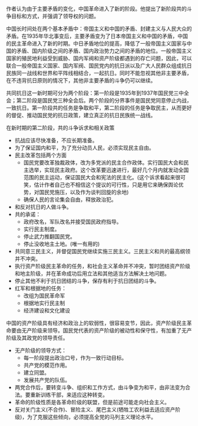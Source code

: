 作者认为由于主要矛盾的变化，中国革命进入了新的阶段。他提出了新阶段共的斗争目标和方式，并强调了领导权的问题。



中国长时间处在两个基本矛盾中：帝国主义和中国的矛盾、封建主义与人民大众的矛盾。在1935年华北事变后，主要矛盾变为了日本帝国主义和中国的矛盾，中国的民主革命进入了新的时期。中日矛盾地位的提高，降低了一般帝国主义国家与中国的矛盾、国内阶级之间的矛盾、国内政治势力之间的矛盾的地位。一般帝国主义国家的殖民地利益受到威胁、国内军阀和资产阶级都遇到的存亡问题，因此，可以联合一般帝国主义国家、国内军阀、国民党内的抗日派以及广大人民群众组成抗日民族同一战线和世界和平阵线相结合，一起抗日。同时不能忽视其他非主要矛盾，在不违背抗日原则的情况下，其他非主要矛盾的斗争仍可以继续。

共同抗日这一新时期可分为两个阶段：第一阶段是1935年到1937年国民党三中全会；第二阶段是国民党三种全会后。两个阶段的分界事件是国民党同意停止内战，一致抗日。第一阶段共的任务是争取和平，第二阶段的任务是争取民主，从而更好的督促、推动国民党的抗日政策，建立真正的抗日民族统一战线。



在新时期的第二阶段，共的斗争诉求和相关政策

+ 抗战应该尽快准备，不应长期准备。
+ 为了保证国内和平，为了充分动员人民，必须实现民主自由。
+ 民主改革包括两个方面
    + 国民党要改革独裁政体，改为多党派的民主合作政体。实行国民大会和民主选举，实现民主政府。这个改革要迅速进行，最好几个月内就发动全国范围的民主运动，保证国民大会和宪法的民主化。(这个诉求看起来很可笑，估计作者自己也不相信这个提议的可行性，只是用它来确保舆论优势，对国民党施压，以及作为谈判回旋的余地)
    + 确保人民的言论集会自由，释放政治犯。
+ 和反对抗日的人做斗争。
+ 共的承诺：
    + 政府改名，军队改名并接受国民政府指导。
    + 实行民主制度。
    + 停止武力推翻国民党。
    + 停止没收地主土地。(唯一有用的)
+ 共同意三民主义，并督促国民党继续实施三民主义。三民主义和共的最高纲领并不冲突。
+ 执行资产阶级民主革命的任务，和社会主义革命并不冲突，暂时团结资产阶级和地主阶级，并在革命成功后用立法和其他适当方法解决土地问题。
+ 停止其他不利于抗日团结的斗争，保存有利于抗日团结的斗争。
+ 红军和根据地的任务：
    + 改组为国民革命军
    + 根据地实行民主制
    + 经济建设和文化建设



中国的资产阶级具有经济和政治上的软弱性，很容易变节，因此，资产阶级民主革命要由无产阶级来领导。国民党代表的资产阶级的被动性和保守性，有加重了无产阶级及其政党的领导责任。

+ 无产阶级的领导方式：
    + 每一阶段提出政治口号，作为一致行动目标。
    + 共产党的模范作用。
    + 建立同盟。
    + 发展共产党的队伍。
+ 两党合作后，要转变斗争、组织和工作方式，由斗争变为和平，由非法变为合法。要重新训练干部，来适应这种转变。
+ 革命的阶级性质是各革命阶级的联盟，但是前途可能走向社会主义。
+ 反对关门主义(不合作)、冒险主义、尾巴主义(牺牲工农利益去适应资产阶级)，为了克服这些倾向，必须提高全党的马列主义理论水平。





